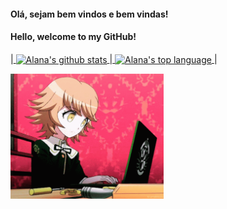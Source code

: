 #### Olá, sejam bem vindos e bem vindas!

#### Hello, welcome to my GitHub!


|<a href="https://github.com/alanamonteiro">
<img align="center" src="https://github-readme-stats.anuraghazra1.vercel.app/api?username=alanamonteiro&show_icons=true&include_all_commits=true&theme=gotham"  alt="Alana's github stats" />
</a>|<a href="https://github.com/alanamonteiro">
<img align= "center" src="https://github-readme-stats.vercel.app/api/top-langs/?username=anuraghazra&show_icons=true&include_all_commits=true&theme=gotham" alt= "Alana's top language" />
</a>|



<a href="https://github.com/alanamonteiro">
<img src="https://github.com/alanamonteiro/alanamonteiro/blob/main/tenor.gif" height="200">
</a>

